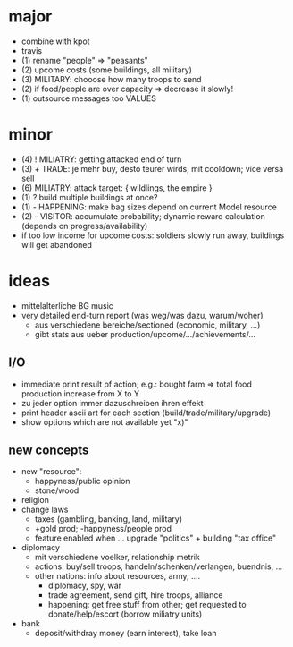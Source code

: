 
# major

* combine with kpot
* travis
* (1) rename "people" => "peasants"
* (2) upcome costs (some buildings, all military)
* (3) MILITARY: chooose how many troops to send
* (2) if food/people are over capacity => decrease it slowly!
* (1) outsource messages too VALUES

# minor

* (4) ! MILIATRY: getting attacked end of turn
* (3) + TRADE: je mehr buy, desto teurer wirds, mit cooldown; vice versa sell
* (6) MILIATRY: attack target: { wildlings, the empire }
* (1) ? build multiple buildings at once?
* (1) - HAPPENING: make bag sizes depend on current Model resource
* (2) - VISITOR: accumulate probability; dynamic reward calculation (depends on progress/availability)
* if too low income for upcome costs: soldiers slowly run away, buildings will get abandoned

# ideas

* mittelalterliche BG music
* very detailed end-turn report (was weg/was dazu, warum/woher)
    - aus verschiedene bereiche/sectioned (economic, military, ...)
    - gibt stats aus ueber production/upcome/.../achievements/...

## I/O

* immediate print result of action; e.g.: bought farm => total food production increase from X to Y
* zu jeder option immer dazuschreiben ihren effekt
* print header ascii art for each section (build/trade/military/upgrade)
* show options which are not available yet "x)"

## new concepts

* new "resource": 
    - happyness/public opinion
    - stone/wood
* religion
* change laws
    - taxes (gambling, banking, land, military)
    - +gold prod; -happyness/people prod
    - feature enabled when ... upgrade "politics" + building "tax office"
* diplomacy
    * mit verschiedene voelker, relationship metrik
    * actions: buy/sell troops, handeln/schenken/verlangen, buendnis, ...
    * other nations: info about resources, army, ....
        - diplomacy, spy, war
        - trade agreement, send gift, hire troops, alliance
        - happening: get free stuff from other; get requested to donate/help/escort (borrow miliatry units)
* bank
    - deposit/withdray money (earn interest), take loan
